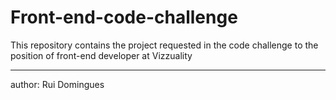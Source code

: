 # Front-end-code-challenge

This repository contains the project requested in the code challenge
to the position of front-end developer at Vizzuality

---

author: Rui Domingues
